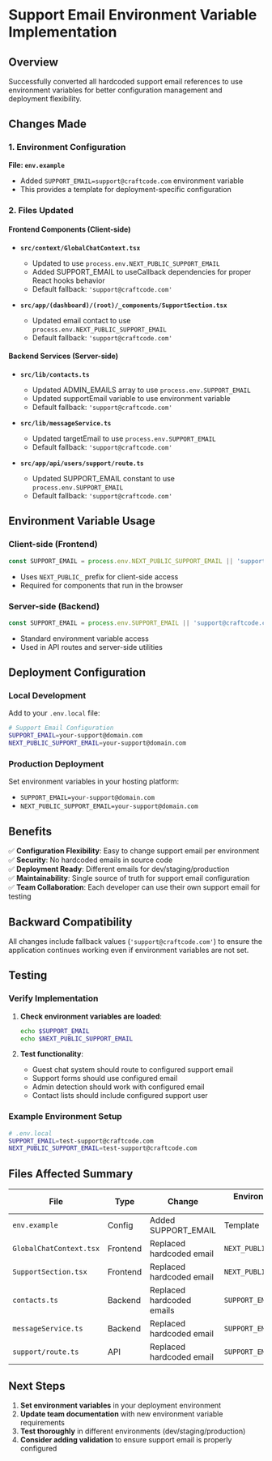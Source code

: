 # Support Email Environment Variable Implementation

## Overview
Successfully converted all hardcoded support email references to use environment variables for better configuration management and deployment flexibility.

## Changes Made

### 1. Environment Configuration
**File: `env.example`**
- Added `SUPPORT_EMAIL=support@craftcode.com` environment variable
- This provides a template for deployment-specific configuration

### 2. Files Updated

#### Frontend Components (Client-side)
- **`src/context/GlobalChatContext.tsx`**
  - Updated to use `process.env.NEXT_PUBLIC_SUPPORT_EMAIL`
  - Added SUPPORT_EMAIL to useCallback dependencies for proper React hooks behavior
  - Default fallback: `'support@craftcode.com'`

- **`src/app/(dashboard)/(root)/_components/SupportSection.tsx`**
  - Updated email contact to use `process.env.NEXT_PUBLIC_SUPPORT_EMAIL`
  - Default fallback: `'support@craftcode.com'`

#### Backend Services (Server-side)
- **`src/lib/contacts.ts`**
  - Updated ADMIN_EMAILS array to use `process.env.SUPPORT_EMAIL`
  - Updated supportEmail variable to use environment variable
  - Default fallback: `'support@craftcode.com'`

- **`src/lib/messageService.ts`**
  - Updated targetEmail to use `process.env.SUPPORT_EMAIL`
  - Default fallback: `'support@craftcode.com'`

- **`src/app/api/users/support/route.ts`**
  - Updated SUPPORT_EMAIL constant to use `process.env.SUPPORT_EMAIL`
  - Default fallback: `'support@craftcode.com'`

## Environment Variable Usage

### Client-side (Frontend)
```typescript
const SUPPORT_EMAIL = process.env.NEXT_PUBLIC_SUPPORT_EMAIL || 'support@craftcode.com';
```
- Uses `NEXT_PUBLIC_` prefix for client-side access
- Required for components that run in the browser

### Server-side (Backend)
```typescript
const SUPPORT_EMAIL = process.env.SUPPORT_EMAIL || 'support@craftcode.com';
```
- Standard environment variable access
- Used in API routes and server-side utilities

## Deployment Configuration

### Local Development
Add to your `.env.local` file:
```bash
# Support Email Configuration
SUPPORT_EMAIL=your-support@domain.com
NEXT_PUBLIC_SUPPORT_EMAIL=your-support@domain.com
```

### Production Deployment
Set environment variables in your hosting platform:
- `SUPPORT_EMAIL=your-support@domain.com`
- `NEXT_PUBLIC_SUPPORT_EMAIL=your-support@domain.com`

## Benefits

✅ **Configuration Flexibility**: Easy to change support email per environment  
✅ **Security**: No hardcoded emails in source code  
✅ **Deployment Ready**: Different emails for dev/staging/production  
✅ **Maintainability**: Single source of truth for support email configuration  
✅ **Team Collaboration**: Each developer can use their own support email for testing  

## Backward Compatibility

All changes include fallback values (`'support@craftcode.com'`) to ensure the application continues working even if environment variables are not set.

## Testing

### Verify Implementation
1. **Check environment variables are loaded**:
   ```bash
   echo $SUPPORT_EMAIL
   echo $NEXT_PUBLIC_SUPPORT_EMAIL
   ```

2. **Test functionality**:
   - Guest chat system should route to configured support email
   - Support forms should use configured email
   - Admin detection should work with configured email
   - Contact lists should include configured support user

### Example Environment Setup
```bash
# .env.local
SUPPORT_EMAIL=test-support@craftcode.com
NEXT_PUBLIC_SUPPORT_EMAIL=test-support@craftcode.com
```

## Files Affected Summary

| File | Type | Change | Environment Variable Used |
|------|------|--------|--------------------------|
| `env.example` | Config | Added SUPPORT_EMAIL | Template |
| `GlobalChatContext.tsx` | Frontend | Replaced hardcoded email | `NEXT_PUBLIC_SUPPORT_EMAIL` |
| `SupportSection.tsx` | Frontend | Replaced hardcoded email | `NEXT_PUBLIC_SUPPORT_EMAIL` |
| `contacts.ts` | Backend | Replaced hardcoded emails | `SUPPORT_EMAIL` |
| `messageService.ts` | Backend | Replaced hardcoded email | `SUPPORT_EMAIL` |
| `support/route.ts` | API | Replaced hardcoded email | `SUPPORT_EMAIL` |

## Next Steps

1. **Set environment variables** in your deployment environment
2. **Update team documentation** with new environment variable requirements
3. **Test thoroughly** in different environments (dev/staging/production)
4. **Consider adding validation** to ensure support email is properly configured